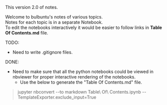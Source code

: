 This version 2.0 of notes.

Welcome to bulbuntu's notes of various topics.  
Notes for each topic is in a separate Notebook.  
To edit the notebooks interactively it would be easier to follow links in **Table Of Contents.md** file.

TODO:  
   * Need to write .gitignore files.

DONE:
   * Need to make sure that all the python notebooks could be viewed in nbviewer for proper interactive rendering of the notebooks.  
      * Use the below to generate the "Table Of Contents.md" file.  
>jupyter nbconvert --to markdown Table\ Of\ Contents.ipynb --TemplateExporter.exclude_input=True
